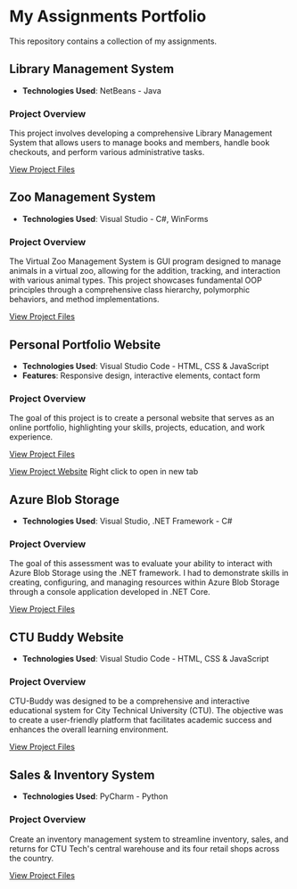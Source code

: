 # My Assignments Portfolio
This repository contains a collection of my assignments.

## Library Management System
- **Technologies Used**: NetBeans - Java

### Project Overview
This project involves developing a comprehensive Library Management System that allows users to manage books and members, handle book checkouts, and perform various administrative tasks.

[View Project Files](LibraryManagementSystem/)

## Zoo Management System
- **Technologies Used**: Visual Studio - C#, WinForms

### Project Overview
The Virtual Zoo Management System is GUI program designed to manage animals in a virtual zoo, allowing for the addition, tracking, and interaction with various animal types. This project showcases fundamental OOP principles through a comprehensive class hierarchy, polymorphic behaviors, and method implementations.

[View Project Files](ZooManagementSystem/)

## Personal Portfolio Website

- **Technologies Used**: Visual Studio Code - HTML, CSS & JavaScript
- **Features**: Responsive design, interactive elements, contact form

### Project Overview
The goal of this project is to create a personal website that serves as an online portfolio, highlighting your skills, projects, education, and work experience.

[View Project Files](PersonalPortfolioWebsite/)

[View Project Website](http://simone-portfolio.infinityfreeapp.com/?i=1) Right click to open in new tab

## Azure Blob Storage
- **Technologies Used**: Visual Studio, .NET Framework - C#

### Project Overview
The goal of this assessment was to evaluate your ability to interact with Azure Blob Storage using the .NET framework. I had to demonstrate skills in creating, configuring, and managing resources within Azure Blob Storage through a console application developed in .NET Core.

[View Project Files](AzureBlobStorageAssessment/)
## CTU Buddy Website
- **Technologies Used**: Visual Studio Code - HTML, CSS & JavaScript
  
### Project Overview   
CTU-Buddy was designed to be a comprehensive and interactive educational system for City Technical University (CTU). The objective was to create a user-friendly platform that facilitates academic success and enhances the overall learning environment.

[View Project Files](CTU-Buddy/)

## Sales & Inventory System

- **Technologies Used**: PyCharm - Python

### Project Overview    
Create an inventory management system to streamline inventory, sales, and returns for CTU Tech's central warehouse and its four retail shops across the country.

[View Project Files](Sales&InventorySystem/)
